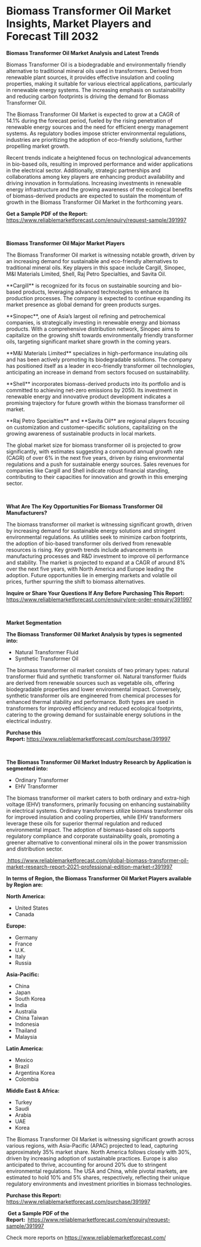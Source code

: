 <p><h1>Biomass Transformer Oil Market Insights, Market Players and Forecast Till 2032</h1></p><p><strong>Biomass Transformer Oil Market Analysis and Latest Trends</strong></p>
<p><p>Biomass Transformer Oil is a biodegradable and environmentally friendly alternative to traditional mineral oils used in transformers. Derived from renewable plant sources, it provides effective insulation and cooling properties, making it suitable for various electrical applications, particularly in renewable energy systems. The increasing emphasis on sustainability and reducing carbon footprints is driving the demand for Biomass Transformer Oil.</p><p>The Biomass Transformer Oil Market is expected to grow at a CAGR of 14.1% during the forecast period, fueled by the rising penetration of renewable energy sources and the need for efficient energy management systems. As regulatory bodies impose stricter environmental regulations, industries are prioritizing the adoption of eco-friendly solutions, further propelling market growth.</p><p>Recent trends indicate a heightened focus on technological advancements in bio-based oils, resulting in improved performance and wider applications in the electrical sector. Additionally, strategic partnerships and collaborations among key players are enhancing product availability and driving innovation in formulations. Increasing investments in renewable energy infrastructure and the growing awareness of the ecological benefits of biomass-derived products are expected to sustain the momentum of growth in the Biomass Transformer Oil Market in the forthcoming years.</p></p>
<p><strong>Get a Sample PDF of the Report:&nbsp;</strong> <a href="https://www.reliablemarketforecast.com/enquiry/request-sample/391997?utm_campaign=1169&utm_medium=2&utm_source=Github&utm_content=ia&utm_term=16012025&utm_id=biomass-transformer-oil">https://www.reliablemarketforecast.com/enquiry/request-sample/391997</a></p>
<p>&nbsp;</p>
<p><strong>Biomass Transformer Oil Major Market Players</strong></p>
<p><p>The Biomass Transformer Oil market is witnessing notable growth, driven by an increasing demand for sustainable and eco-friendly alternatives to traditional mineral oils. Key players in this space include Cargill, Sinopec, M&I Materials Limited, Shell, Raj Petro Specialties, and Savita Oil.</p><p>**Cargill** is recognized for its focus on sustainable sourcing and bio-based products, leveraging advanced technologies to enhance its production processes. The company is expected to continue expanding its market presence as global demand for green products surges. </p><p>**Sinopec**, one of Asia’s largest oil refining and petrochemical companies, is strategically investing in renewable energy and biomass products. With a comprehensive distribution network, Sinopec aims to capitalize on the growing shift towards environmentally friendly transformer oils, targeting significant market share growth in the coming years.</p><p>**M&I Materials Limited** specializes in high-performance insulating oils and has been actively promoting its biodegradable solutions. The company has positioned itself as a leader in eco-friendly transformer oil technologies, anticipating an increase in demand from sectors focused on sustainability.</p><p>**Shell** incorporates biomass-derived products into its portfolio and is committed to achieving net-zero emissions by 2050. Its investment in renewable energy and innovative product development indicates a promising trajectory for future growth within the biomass transformer oil market.</p><p>**Raj Petro Specialties** and **Savita Oil** are regional players focusing on customization and customer-specific solutions, capitalizing on the growing awareness of sustainable products in local markets. </p><p>The global market size for biomass transformer oil is projected to grow significantly, with estimates suggesting a compound annual growth rate (CAGR) of over 6% in the next five years, driven by rising environmental regulations and a push for sustainable energy sources. Sales revenues for companies like Cargill and Shell indicate robust financial standing, contributing to their capacities for innovation and growth in this emerging sector.</p></p>
<p>&nbsp;</p>
<p><strong>What Are The Key Opportunities For Biomass Transformer Oil Manufacturers?</strong></p>
<p><p>The biomass transformer oil market is witnessing significant growth, driven by increasing demand for sustainable energy solutions and stringent environmental regulations. As utilities seek to minimize carbon footprints, the adoption of bio-based transformer oils derived from renewable resources is rising. Key growth trends include advancements in manufacturing processes and R&D investment to improve oil performance and stability. The market is projected to expand at a CAGR of around 8% over the next five years, with North America and Europe leading the adoption. Future opportunities lie in emerging markets and volatile oil prices, further spurring the shift to biomass alternatives.</p></p>
<p><strong>Inquire or Share Your Questions If Any Before Purchasing This Report:</strong> <a href="https://www.reliablemarketforecast.com/enquiry/pre-order-enquiry/391997?utm_campaign=1169&utm_medium=2&utm_source=Github&utm_content=ia&utm_term=16012025&utm_id=biomass-transformer-oil">https://www.reliablemarketforecast.com/enquiry/pre-order-enquiry/391997</a></p>
<p>&nbsp;</p>
<p><strong>Market Segmentation</strong></p>
<p><strong>The Biomass Transformer Oil Market Analysis by types is segmented into:</strong></p>
<p><ul><li>Natural Transformer Fluid</li><li>Synthetic Transformer Oil</li></ul></p>
<p><p>The biomass transformer oil market consists of two primary types: natural transformer fluid and synthetic transformer oil. Natural transformer fluids are derived from renewable sources such as vegetable oils, offering biodegradable properties and lower environmental impact. Conversely, synthetic transformer oils are engineered from chemical processes for enhanced thermal stability and performance. Both types are used in transformers for improved efficiency and reduced ecological footprints, catering to the growing demand for sustainable energy solutions in the electrical industry.</p></p>
<p><strong>Purchase this Report:&nbsp;</strong><a href="https://www.reliablemarketforecast.com/purchase/391997?utm_campaign=1169&utm_medium=2&utm_source=Github&utm_content=ia&utm_term=16012025&utm_id=biomass-transformer-oil">https://www.reliablemarketforecast.com/purchase/391997</a></p>
<p>&nbsp;</p>
<p><strong>The Biomass Transformer Oil Market Industry Research by Application is segmented into:</strong></p>
<p><ul><li>Ordinary Transformer</li><li>EHV Transformer</li></ul></p>
<p><p>The biomass transformer oil market caters to both ordinary and extra-high voltage (EHV) transformers, primarily focusing on enhancing sustainability in electrical systems. Ordinary transformers utilize biomass transformer oils for improved insulation and cooling properties, while EHV transformers leverage these oils for superior thermal regulation and reduced environmental impact. The adoption of biomass-based oils supports regulatory compliance and corporate sustainability goals, promoting a greener alternative to conventional mineral oils in the power transmission and distribution sector.</p></p>
<p><a href="https://www.reliablemarketforecast.com/global-biomass-transformer-oil-market-research-report-2021-professional-edition-market-r391997?utm_campaign=1169&utm_medium=2&utm_source=Github&utm_content=ia&utm_term=16012025&utm_id=biomass-transformer-oil">&nbsp;https://www.reliablemarketforecast.com/global-biomass-transformer-oil-market-research-report-2021-professional-edition-market-r391997</a></p>
<p><strong>In terms of Region, the Biomass Transformer Oil Market Players available by Region are:</strong></p>
<p>
    <p> <strong> North America: </strong>
        <ul>
            <li>United States</li>
            <li>Canada</li>
        </ul>
        </p> 
    <p> <strong> Europe: </strong>
        <ul>
            <li>Germany</li>
            <li>France</li>
            <li>U.K.</li>
            <li>Italy</li>
            <li>Russia</li>
        </ul>
        </p> 
    <p> <strong> Asia-Pacific: </strong>
        <ul>
            <li>China</li>
            <li>Japan</li>
            <li>South Korea</li>
            <li>India</li>
            <li>Australia</li>
            <li>China Taiwan</li>
            <li>Indonesia</li>
            <li>Thailand</li>
            <li>Malaysia</li>
        </ul>
        </p> 
    <p> <strong> Latin America: </strong>
        <ul>
            <li>Mexico</li>
            <li>Brazil</li>
            <li>Argentina Korea</li>
            <li>Colombia</li>
        </ul>
        </p> 
    <p> <strong> Middle East & Africa: </strong>
        <ul>
            <li>Turkey</li>
            <li>Saudi</li>
            <li>Arabia</li>
            <li>UAE</li>
            <li>Korea</li>
        </ul>
    </p>
    </p>
<p><p>The Biomass Transformer Oil Market is witnessing significant growth across various regions, with Asia-Pacific (APAC) projected to lead, capturing approximately 35% market share. North America follows closely with 30%, driven by increasing adoption of sustainable practices. Europe is also anticipated to thrive, accounting for around 20% due to stringent environmental regulations. The USA and China, while pivotal markets, are estimated to hold 10% and 5% shares, respectively, reflecting their unique regulatory environments and investment priorities in biomass technologies.</p></p>
<p><strong>Purchase this Report: </strong><a href="https://www.reliablemarketforecast.com/purchase/391997?utm_campaign=1169&utm_medium=2&utm_source=Github&utm_content=ia&utm_term=16012025&utm_id=biomass-transformer-oil">https://www.reliablemarketforecast.com/purchase/391997</a></p>
<p>&nbsp;<strong>Get a Sample PDF of the Report:&nbsp;&nbsp;</strong><a href="https://www.reliablemarketforecast.com/enquiry/request-sample/391997?utm_campaign=1169&utm_medium=2&utm_source=Github&utm_content=ia&utm_term=16012025&utm_id=biomass-transformer-oil">https://www.reliablemarketforecast.com/enquiry/request-sample/391997</a></p>
<p><strong></strong></p>
<p>Check more reports on <a href="https://www.reliablemarketforecast.com/?utm_campaign=1169&utm_medium=2&utm_source=Github&utm_content=ia&utm_term=16012025&utm_id=biomass-transformer-oil">https://www.reliablemarketforecast.com/</a></p>